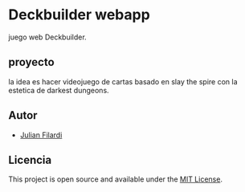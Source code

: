 # Deckbuilder  webapp

juego web Deckbuilder.

## proyecto

la idea es hacer videojuego de cartas basado en slay the spire con la estetica de darkest dungeons.

## Autor

 - [Julian Filardi](http://julifweb.com/)

## Licencia

This project is open source and available under the [MIT License](https://choosealicense.com/licenses/mit/). 




